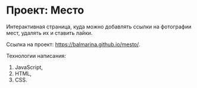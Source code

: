 # Проект: Место

Интерактивная страница, куда можно добавлять ссылки на фотографии мест, удалять их и ставить лайки.

Ссылка на проект: https://balmarina.github.io/mesto/.

Технологии написания:
1. JavaScript,
2. HTML,
3. CSS.


